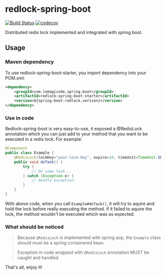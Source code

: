 redlock-spring-boot
===================

[![Build Status](https://travis-ci.org/hatakawas/redlock-spring-boot-starter.svg?branch=master)](https://travis-ci.org/hatakawas/redlock-spring-boot)
[![codecov](https://codecov.io/gh/hatakawas/redlock-spring-boot-starter/branch/master/graph/badge.svg)](https://codecov.io/gh/hatakawas/redlock-spring-boot)

Distributed redis lock implemented and integrated with spring boot.

## Usage

### Maven dependency

To use redlock-spring-boot-starter, you import dependency into your POM.xml:
````xml
<dependency>
    <groupId>com.lomagicode.spring.boot</groupId>
    <artifactId>redlock-spring-boot-starter</artifactId>
    <version>${spring-boot-redlock.version}</version>
</dependency>
````

### Use in code

Redlock-spring-boot is very easy-to-use, it exposed a @RedisLock annotation which you can just add to your method that you want to be executed in a redis lock. For example:

```java
@Component
public class Example {
    @RedisLock(lockKey="your-lock-key", expire=10, timeUnit=TimeUnit.SECONDS)
    public void doTask() {
        try {
            // Do some task...
        } catch (Exception e) {
            // Handle exception.
        }
    } 
}
```

With above code, when you call `Example#doTask()`, it will try to aquire and hold the lock before really executing the method.
if it failed to aquire the lock, the method wouldn't be executed which was as expected.

### What should be noticed

> Because `@RedisLock` is implemented with spring aop, the `Example` class
should must be a spring containered bean.

> Exception in code wrapped with `@RedisLock` annotation MUST be caught and handled.

That's all, enjoy it!